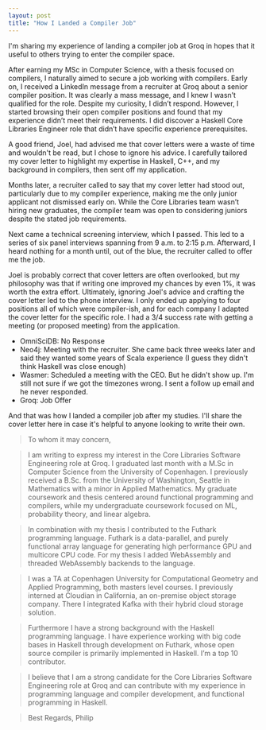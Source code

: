 ```yaml
---
layout: post
title: "How I Landed a Compiler Job"
---
```


I'm sharing my experience of landing a compiler job at Groq in hopes that it useful to others trying to enter the compiler space.

After earning my MSc in Computer Science, with a thesis focused on compilers, I naturally aimed to secure a job working with compilers.
Early on, I received a LinkedIn message from a recruiter at Groq about a senior compiler position. It was clearly a mass message, and I knew I wasn’t qualified for the role. Despite my curiosity, I didn’t respond. However, I started browsing their open compiler positions and found that my experience didn’t meet their requirements. I did discover a Haskell Core Libraries Engineer role that didn’t have specific experience prerequisites.

A good friend, Joel, had advised me that cover letters were a waste of time and wouldn't be read, but I chose to ignore his advice. I carefully tailored my cover letter to highlight my expertise in Haskell, C++, and my background in compilers, then sent off my application.

Months later, a recruiter called to say that my cover letter had stood out, particularly due to my compiler experience, making me the only junior applicant not dismissed early on. While the Core Libraries team wasn’t hiring new graduates, the compiler team was open to considering juniors despite the stated job requirements.

Next came a technical screening interview, which I passed. This led to a series of six panel interviews spanning from 9 a.m. to 2:15 p.m. Afterward, I heard nothing for a month until, out of the blue, the recruiter called to offer me the job.


Joel is probably correct that cover letters are often overlooked, but my philosophy was that if writing one improved my chances by even 1%, it was worth the extra effort. Ultimately, ignoring Joel's advice and crafting the cover letter led to the phone interview. I only ended up applying to four positions all of which were compiler-ish, and for each company I adapted the cover letter for the specific role. I had a 3/4 success rate with getting a meeting (or proposed meeting) from the application. 
- OmniSciDB: No Response
- Neo4j: Meeting with the recruiter. She came back three weeks later and said they wanted some years of Scala experience (I guess they didn't think Haskell was close enough)
- Wasmer: Scheduled a meeting with the CEO. But he didn't show up. I'm still not sure if we got the timezones wrong. I sent a follow up email and he never responded.
- Groq: Job Offer


And that was how I landed a compiler job after my studies. I'll share the cover letter here in case it's helpful to anyone looking to write their own.

> To whom it may concern,

>I am writing to express my interest in the Core Libraries Software Engineering role at Groq. I graduated last month with a M.Sc in Computer Science from the University of Copenhagen. I previously received a B.Sc. from the University of Washington, Seattle in Mathematics with a minor in Applied Mathematics. My graduate coursework and thesis centered around functional programming and compilers, while my undergraduate coursework focused on ML, probability theory, and linear algebra.

>In combination with my thesis I contributed to the Futhark programming language. Futhark is a data-parallel, and purely functional array language for generating high performance GPU and multicore CPU code. For my thesis I added WebAssembly and threaded WebAssembly backends to the language. 

> I was a TA at Copenhagen University for Computational Geometry and Applied Programming, both masters level courses. I previously interned at Cloudian in California, an on-premise object storage company. There I integrated Kafka with their hybrid cloud storage solution. 

> Furthermore I have a strong background with the Haskell programming language. I have experience working with big code bases in Haskell through development on Futhark, whose open source compiler is primarily implemented in Haskell. I’m a top 10 contributor.

>I believe that I am a strong candidate for the Core Libraries Software Engineering role at Groq and can contribute with my experience in programming language and compiler development, and functional programming in Haskell.

> Best Regards,
> Philip

